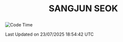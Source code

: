 <h1>
 <p align="center">
   SANGJUN SEOK
 </p>
</h1>

<!--START_SECTION:waka-->
![Code Time](http://img.shields.io/badge/Code%20Time-4%2C528%20hrs%2042%20mins-blue)


 Last Updated on 23/07/2025 18:54:42 UTC
<!--END_SECTION:waka-->
